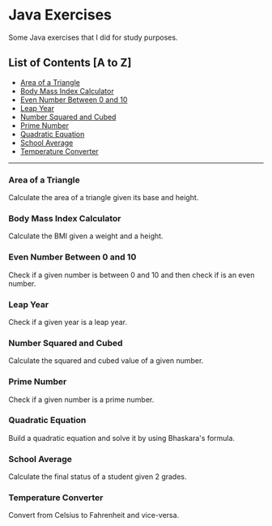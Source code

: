 # Java Exercises

Some Java exercises that I did for study purposes.

## List of Contents [A to Z]

- [Area of a Triangle](#area-of-a-triangle)
- [Body Mass Index Calculator](#body-mass-index-calculator)
- [Even Number Between 0 and 10](#even-number-between-0-and-10)
- [Leap Year](#leap-year)
- [Number Squared and Cubed](#number-squared-and-cubed)
- [Prime Number](#prime-number)
- [Quadratic Equation](#quadratic-equation)
- [School Average](#school-average)
- [Temperature Converter](#temperature-converter)

---

### Area of a Triangle

Calculate the area of a triangle given its base and height.

### Body Mass Index Calculator

Calculate the BMI given a weight and a height.

### Even Number Between 0 and 10

Check if a given number is between 0 and 10 and then check if is an even number.

### Leap Year

Check if a given year is a leap year.

### Number Squared and Cubed

Calculate the squared and cubed value of a given number.

### Prime Number

Check if a given number is a prime number.

### Quadratic Equation

Build a quadratic equation and solve it by using Bhaskara's formula.

### School Average

Calculate the final status of a student given 2 grades.

### Temperature Converter

Convert from Celsius to Fahrenheit and vice-versa.
